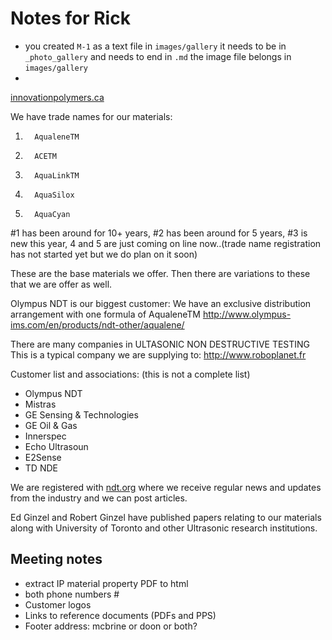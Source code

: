 # Notes for Rick
* you created `M-1` as a text file in `images/gallery` it needs to be in `_photo_gallery` and needs to end in `.md` the image file belongs in `images/gallery`
* 

[innovationpolymers.ca](http://innovationpolymers.ca)


We have trade names for our materials:

1.       AqualeneTM
2.       ACETM
3.       AquaLinkTM
4.       AquaSilox
5.       AquaCyan

#1 has been around for 10+ years,   #2 has  been around for  5 years,  #3 is new this year,  4 and 5 are just coming on line now..(trade name registration has not started yet but we do plan on it soon)

These are the base materials we offer.  Then there are variations to these that we are offer as well.

Olympus NDT  is our biggest customer:  We have an exclusive distribution arrangement with one formula of AqualeneTM
http://www.olympus-ims.com/en/products/ndt-other/aqualene/

There are many companies in ULTASONIC NON DESTRUCTIVE TESTING                 
This is a typical company we are supplying to: http://www.roboplanet.fr

Customer list and associations: (this is not a complete list)

* Olympus NDT
* Mistras
* GE Sensing & Technologies
* GE Oil & Gas
* Innerspec
* Echo Ultrasoun
* E2Sense
* TD NDE

We are registered with [ndt.org](https://www.ndt.org/newsletter.asp) where we receive regular news and updates from the industry and we can post articles.


Ed Ginzel and Robert Ginzel have published papers relating to our materials along with University of Toronto and other Ultrasonic research institutions.


## Meeting notes
* extract IP material property PDF to html
* both phone numbers #
* Customer logos
* Links to reference documents (PDFs and PPS)
* Footer address: mcbrine or doon or both?